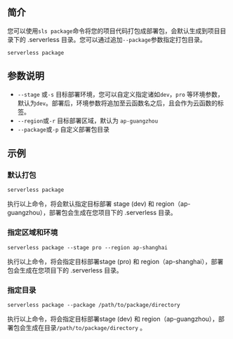 ## 简介

您可以使用`sls package`命令将您的项目代码打包成部署包，会默认生成到项目目录下的 .serverless 目录。您可以通过追加`--package`参数指定打包目录。

```
serverless package
```



## 参数说明

- `--stage` 或`-s`  目标部署环境，您可以自定义指定诸如`dev`，`pro` 等环境参数，默认为`dev`。部署后，环境参数将追加至云函数名之后，且会作为云函数的标签。
- `--region`或`-r` 目标部署区域，默认为 `ap-guangzhou`
- `--package`或`-p` 自定义部署包目录



## 示例

### 默认打包

```
serverless package
```

执行以上命令，将会默认指定目标部署 stage (dev) 和 region（ap-guangzhou），部署包会生成在您项目下的 .serverless 目录。



### 指定区域和环境

```
serverless package --stage pro --region ap-shanghai
```

执行以上命令，将会指定目标部署stage (pro) 和 region（ap-shanghai），部署包会生成在您项目下的 .serverless 目录。



### 指定目录

```
serverless package --package /path/to/package/directory
```

执行以上命令，将会指定目标部署stage (dev) 和 region（ap-guangzhou），部署包会生成在目录`/path/to/package/directory` 。